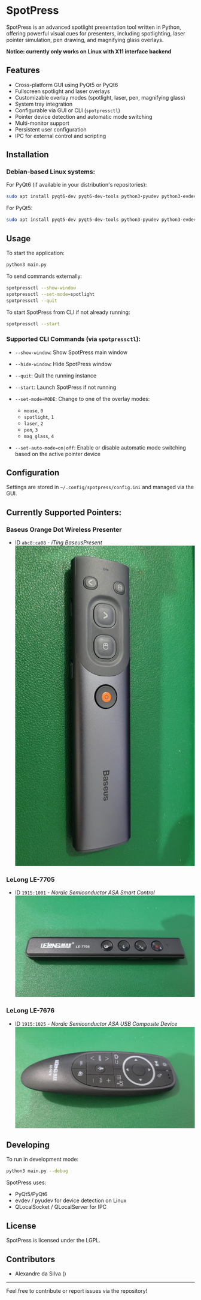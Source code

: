# SpotPress

SpotPress is an advanced spotlight presentation tool written in Python, offering powerful visual cues for presenters, including spotlighting, laser pointer simulation, pen drawing, and magnifying glass overlays.

**Notice: currently only works on Linux with X11 interface backend**

## Features

- Cross-platform GUI using PyQt5 or PyQt6
- Fullscreen spotlight and laser overlays
- Customizable overlay modes (spotlight, laser, pen, magnifying glass)
- System tray integration
- Configurable via GUI or CLI (`spotpressctl`)
- Pointer device detection and automatic mode switching
- Multi-monitor support
- Persistent user configuration
- IPC for external control and scripting

## Installation

### Debian-based Linux systems:

For PyQt6 (if available in your distribution's repositories):

```bash
sudo apt install pyqt6-dev pyqt6-dev-tools python3-pyudev python3-evdev python3-uinput
```

For PyQt5:

```bash
sudo apt install pyqt5-dev pyqt5-dev-tools python3-pyudev python3-evdev python3-uinput
```

## Usage

To start the application:

```bash
python3 main.py
```

To send commands externally:

```bash
spotpressctl --show-window
spotpressctl --set-mode=spotlight
spotpressctl --quit
```

To start SpotPress from CLI if not already running:

```bash
spotpressctl --start
```

### Supported CLI Commands (via `spotpressctl`):

- `--show-window`: Show SpotPress main window
- `--hide-window`: Hide SpotPress window
- `--quit`: Quit the running instance
- `--start`: Launch SpotPress if not running
- `--set-mode=MODE`: Change to one of the overlay modes:

  - `mouse`, `0`
  - `spotlight`, `1`
  - `laser`, `2`
  - `pen`, `3`
  - `mag_glass`, `4`

- `--set-auto-mode=on|off`: Enable or disable automatic mode switching based on the active pointer device

## Configuration

Settings are stored in `~/.config/spotpress/config.ini` and managed via the GUI.

## Currently Supported Pointers:

### Baseus Orange Dot Wireless Presenter

- ID `abc8:ca08` - _iTing BaseusPresent_
  ![Baseus Orange Dot Wireless Presenter](docs/baseus_orange_dot_ai.jpg)

### LeLong LE-7705

- ID `1915:1001` - _Nordic Semiconductor ASA Smart Control_
  ![LeLong LE-7705](docs/lelong_le7705.jpg)

### LeLong LE-7676

- ID `1915:1025` - _Nordic Semiconductor ASA USB Composite Device_
  ![LeLong LE-7676](docs/lelong_le7676.jpg)

## Developing

To run in development mode:

```bash
python3 main.py --debug
```

SpotPress uses:

- PyQt5/PyQt6
- evdev / pyudev for device detection on Linux
- QLocalSocket / QLocalServer for IPC

## License

SpotPress is licensed under the LGPL.

## Contributors

- Alexandre da Silva ()

---

Feel free to contribute or report issues via the repository!
